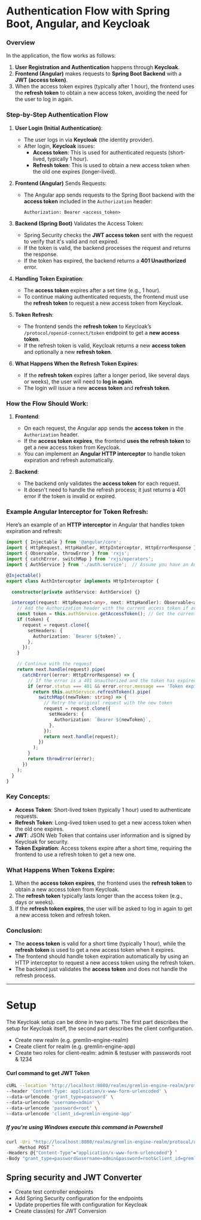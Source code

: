 
# Authentication Flow with Spring Boot, Angular, and Keycloak

### Overview
In the application, the flow works as follows:
1. **User Registration and Authentication** happens through **Keycloak**.
2. **Frontend (Angular)** makes requests to **Spring Boot Backend** with a **JWT (access token)**.
3. When the access token expires (typically after 1 hour), the frontend uses the **refresh token** to obtain a new access token, avoiding the need for the user to log in again.

### Step-by-Step Authentication Flow

1. **User Login (Initial Authentication)**:
    - The user logs in via **Keycloak** (the identity provider).
    - After login, **Keycloak** issues:
        - **Access token**: This is used for authenticated requests (short-lived, typically 1 hour).
        - **Refresh token**: This is used to obtain a new access token when the old one expires (longer-lived).

2. **Frontend (Angular)** Sends Requests:
    - The Angular app sends requests to the Spring Boot backend with the **access token** included in the `Authorization` header:
      ```http
      Authorization: Bearer <access_token>
      ```

3. **Backend (Spring Boot)** Validates the Access Token:
    - Spring Security checks the **JWT access token** sent with the request to verify that it's valid and not expired.
    - If the token is valid, the backend processes the request and returns the response.
    - If the token has expired, the backend returns a **401 Unauthorized** error.

4. **Handling Token Expiration**:
    - The **access token** expires after a set time (e.g., 1 hour).
    - To continue making authenticated requests, the frontend must use the **refresh token** to request a new access token from Keycloak.

5. **Token Refresh**:
    - The frontend sends the **refresh token** to Keycloak’s `/protocol/openid-connect/token` endpoint to get a **new access token**.
    - If the refresh token is valid, Keycloak returns a new **access token** and optionally a new **refresh token**.

6. **What Happens When the Refresh Token Expires**:
    - If the **refresh token** expires (after a longer period, like several days or weeks), the user will need to **log in again**.
    - The login will issue a new **access token** and **refresh token**.

### How the Flow Should Work:
1. **Frontend**:
    - On each request, the Angular app sends the **access token** in the `Authorization` header.
    - If the **access token expires**, the frontend **uses the refresh token** to get a new access token from Keycloak.
    - You can implement an **Angular HTTP interceptor** to handle token expiration and refresh automatically.

2. **Backend**:
    - The backend only validates the **access token** for each request.
    - It doesn't need to handle the refresh process; it just returns a 401 error if the token is invalid or expired.

### Example Angular Interceptor for Token Refresh:
Here’s an example of an **HTTP interceptor** in Angular that handles token expiration and refresh:

```typescript
import { Injectable } from '@angular/core';
import { HttpRequest, HttpHandler, HttpInterceptor, HttpErrorResponse } from '@angular/common/http';
import { Observable, throwError } from 'rxjs';
import { catchError, switchMap } from 'rxjs/operators';
import { AuthService } from './auth.service';  // Assume you have an AuthService for token management

@Injectable()
export class AuthInterceptor implements HttpInterceptor {

  constructor(private authService: AuthService) {}

  intercept(request: HttpRequest<any>, next: HttpHandler): Observable<any> {
    // Add the Authorization header with the current access token if available
    const token = this.authService.getAccessToken(); // Get the current access token
    if (token) {
      request = request.clone({
        setHeaders: {
          Authorization: `Bearer ${token}`,
        },
      });
    }

    // Continue with the request
    return next.handle(request).pipe(
      catchError((error: HttpErrorResponse) => {
        // If the error is a 401 Unauthorized and the token has expired, try to refresh it
        if (error.status === 401 && error.error.message === 'Token expired') {
          return this.authService.refreshToken().pipe(
            switchMap((newToken: string) => {
              // Retry the original request with the new token
              request = request.clone({
                setHeaders: {
                  Authorization: `Bearer ${newToken}`,
                },
              });
              return next.handle(request);
            })
          );
        }
        return throwError(error);
      })
    );
  }
}
```

### Key Concepts:
- **Access Token**: Short-lived token (typically 1 hour) used to authenticate requests.
- **Refresh Token**: Long-lived token used to get a new access token when the old one expires.
- **JWT**: JSON Web Token that contains user information and is signed by Keycloak for security.
- **Token Expiration**: Access tokens expire after a short time, requiring the frontend to use a refresh token to get a new one.

### What Happens When Tokens Expire:
1. When the **access token expires**, the frontend uses the **refresh token** to obtain a new access token from Keycloak.
2. The **refresh token** typically lasts longer than the access token (e.g., days or weeks).
3. If the **refresh token expires**, the user will be asked to log in again to get a new access token and refresh token.

### Conclusion:
- The **access token** is valid for a short time (typically 1 hour), while the **refresh token** is used to get a new access token when it expires.
- The frontend should handle token expiration automatically by using an HTTP interceptor to request a new access token using the refresh token.
- The backend just validates the **access token** and does not handle the refresh process.

---

# Setup
The Keycloak setup can be done in two parts. The first part describes the setup for Keycloak itself, 
the second part describes the client configuration.

- Create new realm (e.g. gremlin-engine-realm)
- Create client for realm (e.g. gremlin-engine-app)
- Create two roles for client-realm: admin & testuser with passwords root & 1234

#### Curl command to get JWT Token
      
```bash
cURL --location 'http://localhost:8080/realms/gremlin-engine-realm/protocol/openid-connect/token' \
--header 'Content-Type: application/x-www-form-urlencoded' \
--data-urlencode 'grant_type=password' \
--data-urlencode 'username=admin' \
--data-urlencode 'password=root' \
--data-urlencode 'client_id=gremlin-engine-app'
```

##### If you're using Windows execute this command in Powershell

```bash
curl -Uri "http://localhost:8080/realms/gremlin-engine-realm/protocol/openid-connect/token" `
    -Method POST `
-Headers @{"Content-Type"="application/x-www-form-urlencoded"} `
-Body "grant_type=password&username=admin&password=root&client_id=gremlin-engine-app"
```

## Spring security and JWT Converter
  - Create test controller endpoints
  - Add Spring Security configuration for the endpoints
  - Update properties file with configuration for Keycloak
  - Create class(es) for JWT Conversion